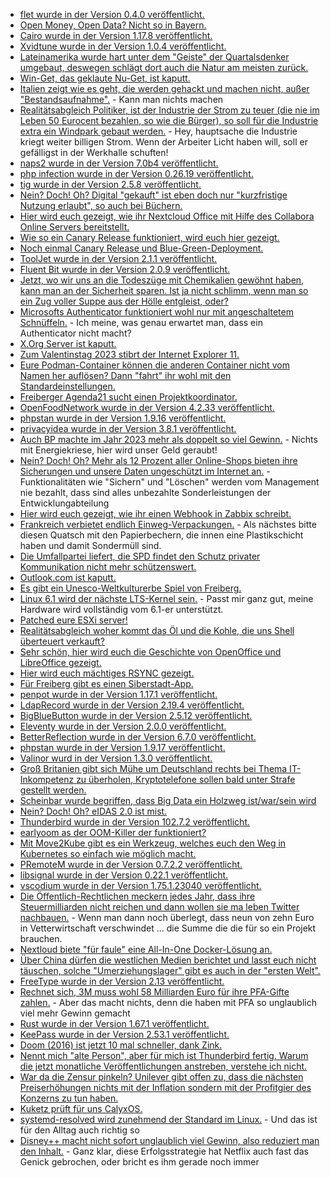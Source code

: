 * [flet wurde in der Version 0.4.0 veröffentlicht.](https://github.com/flet-dev/flet/releases/tag/v0.4.0)
* [Open Money, Open Data? Nicht so in Bayern.](https://netzpolitik.org/2023/oeffentliches-geld-oeffentliches-gut-die-januskoepfige-open-data-politik-bayerns/)
* [Cairo wurde in der Version 1.17.8 veröffentlicht.](https://www.phoronix.com/news/Cairo-1.17.8-Released)
* [Xvidtune wurde in der Version 1.0.4 veröffentlicht.](https://www.phoronix.com/news/X.Org-Xvidtune-2023)
* [Lateinamerika wurde hart unter dem "Geiste" der Quartalsdenker umgebaut, deswegen schlägt dort auch die Natur am meisten zurück.](https://netzfrauen.org/2023/02/05/climate-19/)
* [Win-Get, das geklaute Nu-Get, ist kaputt.](https://www.borncity.com/blog/2023/02/06/winget-aktuell-probleme-mit-manifest-validierung-feb-2023/)
* [Italien zeigt wie es geht, die werden gehackt und machen nicht, außer "Bestandsaufnahme".](http://blog.fefe.de/?ts=9d1eda12) - Kann man nichts machen
* [Realitätsabgleich Politiker, ist der Industrie der Strom zu teuer (die nie im Leben 50 Eurocent bezahlen, so wie die Bürger), so soll für die Industrie extra ein Windpark gebaut werden.](http://blog.fefe.de/?ts=9d216014) - Hey, hauptsache die Industrie kriegt weiter billigen Strom. Wenn der Arbeiter Licht haben will, soll er gefälligst in der Werkhalle schuften!
* [naps2 wurde in der Version 7.0b4 veröffentlicht.](https://github.com/cyanfish/naps2/releases/tag/v7.0b4)
* [php infection wurde in der Version 0.26.19 veröffentlicht.](https://github.com/infection/infection/releases/tag/0.26.19)
* [tig wurde in der Version 2.5.8 veröffentlicht.](https://github.com/jonas/tig/releases/tag/tig-2.5.8)
* [Nein? Doch! Oh? Digital "gekauft" ist eben doch nur "kurzfristige Nutzung erlaubt", so auch bei Büchern.](https://tuxproject.de/blog/2023/02/maat-lander-space-scum-live-11-milliarden-fuer-weimar/)
* [Hier wird euch gezeigt, wie ihr Nextcloud Office mit Hilfe des Collabora Online Servers bereitstellt.](https://nextcloud.com/blog/how-to-install-nextcloud-office/)
* [Wie so ein Canary Release funktioniert, wird euch hier gezeigt.](https://www.opensourcerers.org/2023/02/06/service-mesh-for-developers/)
* [Noch einmal Canary Release und Blue-Green-Deployment.](https://opensource.com/article/23/2/api-gateway)
* [ToolJet wurde in der Version 2.1.1 veröffentlicht.](https://github.com/ToolJet/ToolJet/releases/tag/v2.1.1)
* [Fluent Bit wurde in der Version 2.0.9 veröffentlicht.](https://github.com/fluent/fluent-bit/releases/tag/v2.0.9)
* [Jetzt, wo wir uns an die Todeszüge mit Chemikalien gewöhnt haben, kann man an der Sicherheit sparen. Ist ja nicht schlimm, wenn man so ein Zug voller Suppe aus der Hölle entgleist, oder?](http://blog.fefe.de/?ts=9d1fbc67)
* [Microsofts Authenticator funktioniert wohl nur mit angeschaltetem Schnüffeln.](http://blog.fefe.de/?ts=9d1fc58c) - Ich meine, was genau erwartet man, dass ein Authenticator nicht macht?
* [X.Org Server ist kaputt.](https://www.phoronix.com/news/X.Org-Server-CVE-2023-0494)
* [Zum Valentinstag 2023 stibrt der Internet Explorer 11.](https://www.borncity.com/blog/2023/02/07/internet-explorer-11-wird-am-14-februar-2023-in-rente-geschickt/)
* [Eure Podman-Container können die anderen Container nicht vom Namen her auflösen? Dann "fahrt" ihr wohl mit den Standardeinstellungen.](https://blog.podman.io/2023/02/the-container-name-resolution-conundrum/)
* [Freiberger Agenda21 sucht einen Projektkoordinator.](http://freibergeragenda21.de/komm-in-team-wir-suchen-verstaerkung/)
* [OpenFoodNetwork wurde in der Version 4.2.33 veröffentlicht.](https://github.com/openfoodfoundation/openfoodnetwork/releases/tag/v4.2.33)
* [phpstan wurde in der Version 1.9.16 veröffentlicht.](https://github.com/phpstan/phpstan/releases/tag/1.9.16)
* [privacyidea wurde in der Version 3.8.1 veröffentlicht.](https://github.com/privacyidea/privacyidea/releases/tag/v3.8.1)
* [Auch BP machte im Jahr 2023 mehr als doppelt so viel Gewinn.](http://blog.fefe.de/?ts=9d1ceaa2) - Nichts mit Energiekriese, hier wird unser Geld geraubt!
* [Nein? Doch! Oh? Mehr als 12 Prozent aller Online-Shops bieten ihre Sicherungen und unsere Daten ungeschützt im Internet an.](https://www.bleepingcomputer.com/news/security/over-12-percent-of-analyzed-online-stores-expose-private-data-backups/) - Funktionalitäten wie "Sichern" und "Löschen" werden vom Management nie bezahlt, dass sind alles unbezahlte Sonderleistungen der Entwicklungabteilung
* [Hier wird euch gezeigt, wie ihr einen Webhook in Zabbix schreibt.](https://blog.zabbix.com/how-to-write-a-webhook-for-zabbix/25298/)
* [Frankreich verbietet endlich Einweg-Verpackungen.](https://netzfrauen.org/2023/02/07/france-7/) - Als nächstes bitte diesen Quatsch mit den Papierbechern, die innen eine Plastikschicht haben und damit Sondermüll sind.
* [Die Umfallpartei liefert, die SPD findet den Schutz privater Kommunikation nicht mehr schützenswert.](https://tuxproject.de/blog/2023/02/hoffnung-dexit-13-die-spd-will-immer-noch-meine-briefe-lesen-behauptet-aber-das-gegenteil/)
* [Outlook.com ist kaputt.](https://www.borncity.com/blog/2023/02/07/outlook-com-ist-ausgefallen-7-feb-2023/)
* [Es gibt ein Unesco-Weltkulturerbe Spiel von Freiberg.](https://www.mdr.de/video/mdr-videos/a/video-695010.html)
* [Linux 6.1 wird der nächste LTS-Kernel sein.](https://www.phoronix.com/news/Linux-6.1-LTS-Official) - Passt mir ganz gut, meine Hardware wird vollständig vom 6.1-er unterstützt.
* [Patched eure ESXi server!](https://www.borncity.com/blog/2023/02/08/cyberangriffe-auf-server-das-vmware-esxi-debakel-decryptor-fr-esxiargs-ransomware-opfer/)
* [Realitätsabgleich woher kommt das Öl und die Kohle, die uns Shell überteuert verkauft?](https://netzfrauen.org/2023/02/07/shell-3/)
* [Sehr schön, hier wird euch die Geschichte von OpenOffice und LibreOffice gezeigt.](https://opensource.com/article/23/2/libreoffice-history)
* [Hier wird euch mächtiges RSYNC gezeigt.](https://utcc.utoronto.ca/~cks/space/blog/sysadmin/RsyncRecentDirectoryContents)
* [Für Freiberg gibt es einen Siberstadt-App.](https://www.freiberg.de/stadt-und-buerger/aktuelles/neuigkeiten/silberstadt-app-neuigkeiten-aus-freiberg-direkt-aufs-smartphone)
* [penpot wurde in der Version 1.17.1 veröffentlicht.](https://github.com/penpot/penpot/releases/tag/1.17.1)
* [LdapRecord wurde in der Version 2.19.4 veröffentlicht.](https://github.com/DirectoryTree/LdapRecord/releases/tag/v2.19.4)
* [BigBlueButton wurde in der Version 2.5.12 veröffentlicht.](https://github.com/bigbluebutton/bigbluebutton/releases/tag/v2.5.12)
* [Eleventy wurde in der Version 2.0.0 veröffentlicht.](https://github.com/11ty/eleventy/releases/tag/v2.0.0)
* [BetterReflection wurde in der Version 6.7.0 veröffentlicht.](https://github.com/Roave/BetterReflection/releases/tag/6.7.0)
* [phpstan wurde in der Version 1.9.17 veröffentlicht.](https://github.com/phpstan/phpstan/releases/tag/1.9.17)
* [Valinor wurd in der Version 1.3.0 veröffentlicht.](https://github.com/CuyZ/Valinor/releases/tag/1.3.0)
* [Groß Britanien gibt sich Mühe um Deutschland rechts bei Thema IT-Inkompetenz zu überholen, Kryptotelefone sollen bald unter Strafe gestellt werden.](http://blog.fefe.de/?ts=9d1a902a)
* [Scheinbar wurde begriffen, dass Big Data ein Holzweg ist/war/sein wird](http://blog.fefe.de/?ts=9d1d37f2)
* [Nein? Doch! Oh? eIDAS 2.0 ist mist.](https://netzpolitik.org/2023/eidas-2-0-beim-europaeischen-id-wallet-droht-die-ueberidentifikation/)
* [Thunderbird wurde in der Version 102.7.2 veröffentlicht.](https://www.borncity.com/blog/2023/02/09/thunderbird-102-7-2/)
* [earlyoom as der OOM-Killer der funktioniert?](https://www.shellhacks.com/oom-killer-doesnt-work-properly-solved/)
* [Mit Move2Kube gibt es ein Werkzeug, welches euch den Weg in Kubernetes so einfach wie möglich macht.](https://opensource.com/article/23/2/kubernetes-migration-konveyor-move2kube)
* [PRemoteM wurde in der Version 0.7.2.2 veröffentlicht.](https://github.com/1Remote/PRemoteM/releases/tag/0.7.2.2)
* [libsignal wurde in der Version 0.22.1 veröffentlicht.](https://github.com/signalapp/libsignal/releases/tag/v0.22.1)
* [vscodium wurde in der Version 1.75.1.23040 veröffentlicht.](https://github.com/VSCodium/vscodium/releases/tag/1.75.1.23040)
* [Die Öffentlich-Rechtlichen meckern jedes Jahr, dass ihre Steuermilliarden nicht reichen und dann wollen sie ma leben Twitter nachbauen.](https://netzpolitik.org/2023/neues-aus-dem-fernsehrat-95-fragen-und-antworten-zum-public-space-incubator-des-zdf/) - Wenn man dann noch überlegt, dass neun von zehn Euro in Vetterwirtschaft verschwindet ... die Summe die die für so ein Projekt brauchen.
* [Nextloud biete "für faule" eine All-In-One Docker-Lösung an.](https://nextcloud.com/blog/how-to-install-the-nextcloud-all-in-one-on-linux/)
* [Über China dürfen die westlichen Medien berichtet und lasst euch nicht täuschen, solche "Umerziehungslager" gibt es auch in der "ersten Welt".](https://netzfrauen.org/2023/02/09/tibet/)
* [FreeType wurde in der Version 2.13 veröffentlicht.](https://www.phoronix.com/news/FreeType-2.13-Released)
* [Rechnet sich, 3M muss wohl 58 Milliarden Euro für ihre PFA-Gifte zahlen.](https://netzfrauen.org/2023/02/09/pfas-2/) - Aber das macht nichts, denn die haben mit PFA so unglaublich viel mehr Gewinn gemacht
* [Rust wurde in der Version 1.67.1 veröffentlicht.](https://blog.rust-lang.org/2023/02/09/Rust-1.67.1.html)
* [KeePass wurde in der Version 2.53.1 veröffentlicht.](https://www.borncity.com/blog/2023/02/10/keepass-2-53-1-bessert-bei-schwachstelle-cve-2023-24055-nach/)
* [Doom (2016) ist jetzt 10 mal schneller, dank Zink.](https://www.phoronix.com/news/Zink-10x-Perf-Boost-Doom)
* [Nennt mich "alte Person", aber für mich ist Thunderbird fertig. Warum die jetzt monatliche Veröffentlichungen anstreben, verstehe ich nicht.](https://lwn.net/Articles/922793/)
* [War da die Zensur pinkeln? Unilever gibt offen zu, dass die nächsten Preiserhöhungen nichts mit der Inflation sondern mit der Profitgier des Konzerns zu tun haben.](http://blog.fefe.de/?ts=9d1bf5bc)
* [Kuketz prüft für uns CalyxOS.](https://www.kuketz-blog.de/calyxos-de-googled-geht-anders-custom-roms-teil2/)
* [systemd-resolved wird zunehmend der Standard im Linux.](https://utcc.utoronto.ca/~cks/space/blog/linux/SystemdResolvedConsidering) - Und das ist für den Alltag auch richtig so
* [Disney++ macht nicht sofort unglaublich viel Gewinn, also reduziert man den Inhalt.](https://blog.fefe.de/?ts=9d186478) - Ganz klar, diese Erfolgsstrategie hat Netflix auch fast das Genick gebrochen, oder bricht es ihm gerade noch immer

